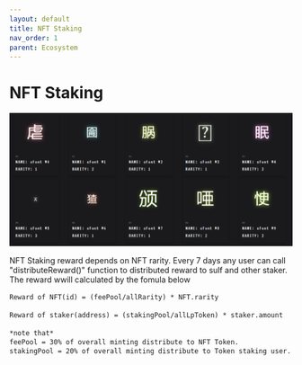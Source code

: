 ```yaml
---
layout: default
title: NFT Staking
nav_order: 1
parent: Ecosystem
---
```


# NFT Staking

![NFT Staking](assets/nftStaking.PNG)

NFT Staking reward depends on NFT rarity. Every 7 days any user can call "distributeReward()" function to distributed reward to sulf and other staker. 
The reward wwill calculated by the fomula below

```
Reward of NFT(id) = (feePool/allRarity) * NFT.rarity

Reward of staker(address) = (stakingPool/allLpToken) * staker.amount

*note that*
feePool = 30% of overall minting distribute to NFT Token.
stakingPool = 20% of overall minting distribute to Token staking user.
```

